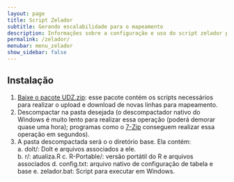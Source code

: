 ```yaml
---
layout: page
title: Script Zelador
subtitle: Gerando escalabilidade para o mapeamento
description: Informações sobre a configuração e uso do script zelador para mapeamento do SIGTAP para OMOP
permalink: /zelador/
menubar: menu_zelador
show_sidebar: false
---
```


## Instalação

1. [Baixe o pacote UDZ.zip][1]: esse pacote contém os scripts necessários para realizar o upload e download de novas linhas para mapeamento.
2. Descompactar na pasta desejada (o descompactador nativo do Windows é muito lento para realizar essa operação (poderá demorar quase uma hora); programas como o [7-Zip][2] conseguem realizar essa operação em segundos).
3. A pasta descompactada será o o diretório base. Ela contém:   
	a. dolt/: Dolt e arquivos associados a ele.  
	b. r/: atualiza.R
  c. R-Portable/: versão portátil do R e arquivos associados
  d. config.txt: arquivo nativo de configuração de tabela e base
	e. zelador.bat: Script para executar em Windows.  

[1]:https://www.dropbox.com/s/xsi74obwjl52gpz/zelador_0913.zip?dl=0
[2]:https://www.7-zip.org/download.html

